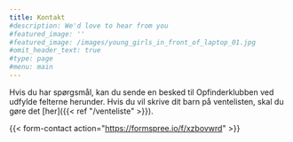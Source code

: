 ```yaml
---
title: Kontakt
#description: We'd love to hear from you
#featured_image: ''
#featured_image: /images/young_girls_in_front_of_laptop_01.jpg
#omit_header_text: true
#type: page
#menu: main
---
```


Hvis du har spørgsmål, kan du sende en besked til Opfinderklubben ved udfylde felterne herunder.
Hvis du vil skrive dit barn på ventelisten, skal du gøre det [her]({{< ref "/venteliste" >}}).

{{< form-contact action="https://formspree.io/f/xzbovwrd"  >}}